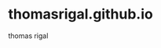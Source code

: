 # thomasrigal.github.io
thomas rigal

<DOCTYPE html>
<html>
<head>
<meta charset="UTF-8"/>
<title>titre</title>
<link ref="stylesheet" href="">
</head>
</html>

<body>

<script src="https://ajax.googleapis.com/ajax/libs/jquery/3.1.1/jquery.min.js"></script>

<!-- Latest compiled and minified CSS -->
<link rel="stylesheet" href="https://maxcdn.bootstrapcdn.com/bootstrap/3.3.7/css/bootstrap.min.css" integrity="sha384-BVYiiSIFeK1dGmJRAkycuHAHRg32OmUcww7on3RYdg4Va+PmSTsz/K68vbdEjh4u" crossorigin="anonymous">

<!-- Latest compiled and minified JavaScript -->
<script src="https://maxcdn.bootstrapcdn.com/bootstrap/3.3.7/js/bootstrap.min.js" integrity="sha384-Tc5IQib027qvyjSMfHjOMaLkfuWVxZxUPnCJA7l2mCWNIpG9mGCD8wGNIcPD7Txa" crossorigin="anonymous"></script>

<script src="custom.js"></script> 

</body>